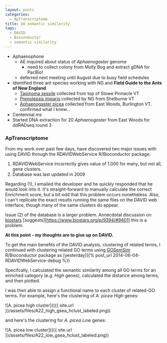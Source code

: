 ```yaml
---
layout: posts
categories: 
  - ApTranscriptome
title: GO semantic similarity
tags: 
  - DAVID
  - Bioconductor
  - semantic similarity
---
```


- Aphaenophone
  - AE inquired about status of *Aphaenogaster* genome
    - need to collect colony from Molly Bog and extract gDNA for PacBio!
  - deferred next meeting until August due to busy field schedules
- Identified three ant species working with NG and **Field Guide to the Ants of New England** 
  - [Tapinoma sessile](http://www.antweb.org/description.do?genus=tapinoma&name=sessile&rank=species) collected from top of Stowe Pinnacle VT
  - [Prenolepsis imparis](http://www.antweb.org/description.do?rank=species&name=imparis&genus=prenolepis&project=coloradoants) collected by NG from Shelburne VT
  - [Aphaenogaster picea](http://www.antweb.org/description.do?genus=aphaenogaster&species=picea&rank=species&project=allantwebants) collected from East Woods, Burlington VT. confirmed what I knew...
- Centennial ms  
- Started DNA extraction for 20 *Aphaenogaster* from East Woods for ddRADseq round 3

### ApTranscriptome

From my work over past few days, have discovered two major issues with using DAVID through the RDAVIDWebService R/Bioconductor package.

1. RDAVIDWebService incorrectly gives value of 1.000 for many, but not all, gene clusters. 
2. Database was last updated in 2009

Regarding (1), I emailed the developer and he quickly responded that he would look into it. It's straight-forward to manually calculate the correct Enrichment score, but a bit odd that this problem occurs nonetheless. Also, I can't replicate the exact results running the same files on the DAVID web interface, though many of the same clusters do appear.

Issue (2) of the database is a larger problem. Annecdotal discussion on [biostars](https://www.biostars.org/p/100427/) [suggests][https://www.biostars.org/p/9394/#9401] this is a problem.

**At this point - my thoughts are to give up on DAVID.**

To get the main benefits of the DAVID analysis, clustering of related terms, I continued with clustering related GO terms using  [GOSemSim](http://www.bioconductor.org/packages/release/bioc/html/GOSemSim.html) R/Bioconductor package as [yesterday]({% post_url 2014-06-04-RDAVIDWebService-debug %})

Specifcally, I calculated the semantic similarity among all GO terms for an enriched category (e.g. *High* genes), calculated the distance among terms, and then plotted.

I was then able to assign a functional name to each cluster of related-GO terms. For example, here's the clustering of *A. picea* *High* genes:

![A. picea high cluster](({{ site.url }}/assets/files/A22_high_gsea_hclust_labeled.png))

and here's the clustering for *A. picea* *Low* genes:

![A. picea low cluster](({{ site.url }}/assets/files/A22_low_gsea_hclust_labeled.png))
